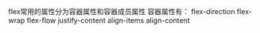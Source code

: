 flex常用的属性分为容器属性和容器成员属性
容器属性有：
flex-direction
flex-wrap
flex-flow
justify-content
align-items
align-content